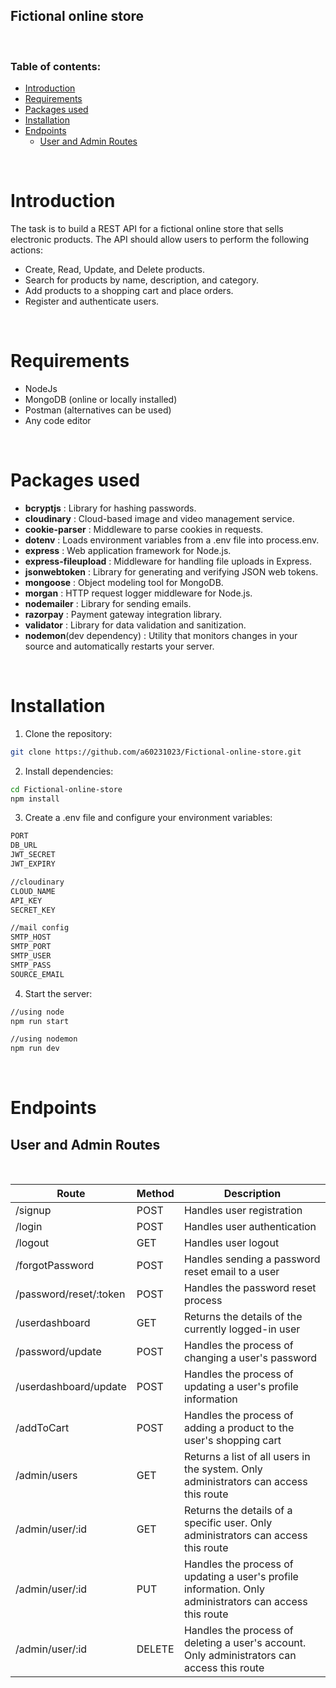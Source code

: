 ## Fictional online store

<br>

### Table of contents:

- [Introduction](#introduction)
- [Requirements](#requirements)
- [Packages used](#packages-used)
- [Installation](#installation)
- [Endpoints](#endpoints)
  - [User and Admin Routes](#user-and-admin-routes)

<br>

# Introduction

The task is to build a REST API for a fictional online store that sells
electronic products. The API should allow users to perform the following actions:
- Create, Read, Update, and Delete products.
- Search for products by name, description, and category.
- Add products to a shopping cart and place orders.
- Register and authenticate users.

<br>

# Requirements

- NodeJs
- MongoDB (online or locally installed)
- Postman (alternatives can be used)
- Any code editor

<br>

# Packages used

- **bcryptjs** : Library for hashing passwords.
- **cloudinary** : Cloud-based image and video management service.
- **cookie-parser** : Middleware to parse cookies in requests.
- **dotenv** : Loads environment variables from a .env file into process.env.
- **express** : Web application framework for Node.js.
- **express-fileupload** : Middleware for handling file uploads in Express.
- **jsonwebtoken** : Library for generating and verifying JSON web tokens.
- **mongoose** : Object modeling tool for MongoDB.
- **morgan** : HTTP request logger middleware for Node.js.
- **nodemailer** : Library for sending emails.
- **razorpay** : Payment gateway integration library.
- **validator** : Library for data validation and sanitization.
- **nodemon**(dev dependency) : Utility that monitors changes in your source and automatically restarts your server.

<br>

# Installation

1. Clone the repository:

```bash
git clone https://github.com/a60231023/Fictional-online-store.git
```
2. Install dependencies:
```bash
cd Fictional-online-store
npm install
```

3. Create a .env file and configure your environment variables:
```bash
PORT
DB_URL
JWT_SECRET
JWT_EXPIRY

//cloudinary
CLOUD_NAME
API_KEY
SECRET_KEY

//mail config
SMTP_HOST
SMTP_PORT
SMTP_USER
SMTP_PASS
SOURCE_EMAIL     
```

4. Start the server:
```bash
//using node
npm run start

//using nodemon
npm run dev
```

<br>

# Endpoints

## User and Admin Routes

<br>

| Route                  | Method | Description                                                                                                                         |
|------------------------|--------|-------------------------------------------------------------------------------------------------------------------------------------|
| /signup                | POST   | Handles user registration                                                                                                           |
| /login                 | POST   | Handles user authentication                                                                                                         |
| /logout                | GET    | Handles user logout                                                                                                                 |
| /forgotPassword        | POST   | Handles sending a password reset email to a user                                                                                    |
| /password/reset/:token | POST   | Handles the password reset process                                                                                                  |
| /userdashboard         | GET    | Returns the details of the currently logged-in user                                                                                 |
| /password/update       | POST   | Handles the process of changing a user's password                                                                                    |
| /userdashboard/update  | POST   | Handles the process of updating a user's profile information                                                                         |
| /addToCart             | POST   | Handles the process of adding a product to the user's shopping cart                                                                  |
| /admin/users           | GET    | Returns a list of all users in the system. Only administrators can access this route                                               |
| /admin/user/:id        | GET    | Returns the details of a specific user. Only administrators can access this route                                                  |
| /admin/user/:id        | PUT    | Handles the process of updating a user's profile information. Only administrators can access this route                             |
| /admin/user/:id        | DELETE | Handles the process of deleting a user's account. Only administrators can access this route                                        |



